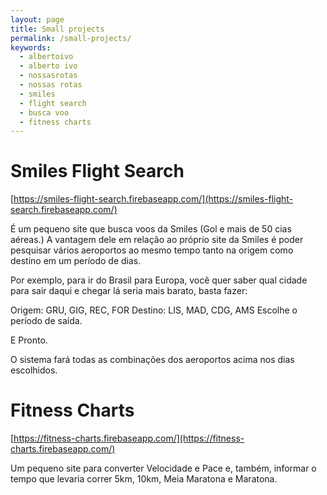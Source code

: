 ```yaml
---
layout: page
title: Small projects
permalink: /small-projects/
keywords:
  - albertoivo
  - alberto ivo
  - nossasrotas
  - nossas rotas
  - smiles
  - flight search
  - busca voo
  - fitness charts
---
```


# Smiles Flight Search

[https://smiles-flight-search.firebaseapp.com/](https://smiles-flight-search.firebaseapp.com/)

É um pequeno site que busca voos da Smiles (Gol e mais de 50 cias aéreas.) A vantagem dele em relação ao próprio site da Smiles é poder pesquisar vários aeroportos ao mesmo tempo tanto na origem como destino em um período de dias.

Por exemplo, para ir do Brasil para Europa, você quer saber qual cidade para sair daqui e chegar lá seria mais barato, basta fazer:

Origem: GRU, GIG, REC, FOR
Destino: LIS, MAD, CDG, AMS
Escolhe o período de saída.

E Pronto.

O sistema fará todas as combinações dos aeroportos acima nos dias escolhidos.

# Fitness Charts

[https://fitness-charts.firebaseapp.com/](https://fitness-charts.firebaseapp.com/)

Um pequeno site para converter Velocidade e Pace e, também, informar o tempo que levaria correr 5km, 10km, Meia Maratona e Maratona.
